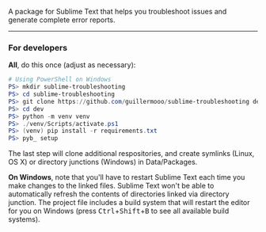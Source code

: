A package for Sublime Text
that helps you troubleshoot issues
and generate complete error reports.

---

### For developers

**All**, do this once (adjust as necessary):

```powershell
# Using PowerShell on Windows
PS> mkdir sublime-troubleshooting
PS> cd sublime-troubleshooting
PS> git clone https://github.com/guillermooo/sublime-troubleshooting dev
PS> cd dev
PS> python -m venv venv
PS> ./venv/Scripts/activate.ps1
PS> (venv) pip install -r requirements.txt
PS> pyb_ setup
```

The last step will clone additional respositories,
and create symlinks (Linux, OS X)
or directory junctions (Windows)
in Data/Packages.

 **On Windows**,
 note that you'll have to restart Sublime Text
 each time you make changes to the linked files.
 Sublime Text won't be able to automatically refresh
 the contents of directories linked via directory junction.
 The project file includes a build system
 that will restart the editor for you on Windows
 (press <kbd>Ctrl</kbd>+<kbd>Shift</kbd>+<kbd>B</kbd> to see all available build systems).
